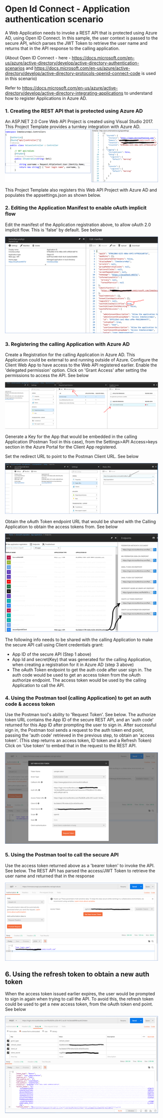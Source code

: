 # Open Id Connect - Application authentication scenario 

A Web Application needs to invoke a REST API that is protected using Azure AD, using Open ID Connect. In this sample, the user context is passed to the secure API, which parses the JWT Token to retrieve the user name and returns that in the API response to the calling application.

(About Open ID Connect - here - https://docs.microsoft.com/en-us/azure/active-directory/develop/active-directory-authentication-scenarios and https://docs.microsoft.com/en-us/azure/active-directory/develop/active-directory-protocols-openid-connect-code is used in this scenario) 

Refer to https://docs.microsoft.com/en-us/azure/active-directory/develop/active-directory-integrating-applications to understand how to register Applications in Azure AD.

### 1. Creating the REST API that is protected using Azure AD
An ASP.NET 2.0 Core Web API Project is created using Visual Studio 2017. This Project Template provides a turnkey integration with Azure AD. 
![GitHub Logo](/images/openidconnect_appregn.png)

This Project Template also registers this Web API Project with Azure AD and populates the appsettings.json as shown below.

### 2. Editing the Application Manifest to enable oAuth implicit flow
Edit the manifest of the Application registration above, to allow oAuth 2.0 implicit flow. This is 'false' by default. See below

![GitHub Logo](/images/appregistration2.png)

### 3. Registering the calling Application with Azure AD
Create a Registration for the calling Application in Azure AD. This Application could be external to and running outside of Azure.
Configure the Client Web App to have access to the Web API registered earlier. Enable the 'delegated permission' option. Click on 'Grant Access' after setting the permissions to access the API. See below

![GitHub Logo](/images/clientappregn2.png)

Generate a Key for the App that would be embedded in the calling Application (Postman Tool in this case), from the Settings>API Access>keys section in the Azure Portal for the Client App registered.

Set the redirect URL to point to the Postman Client URL. See below

![GitHub Logo](/images/redirecturl.png)

Obtain the oAuth Token endpoint URL that would be shared with the Calling Application to obtain the access tokens from. See below

![GitHub Logo](/images/tokenendpoint2.png)

The following info needs to be shared with the calling Application to make the secure API call using Client credentials grant:
- App ID of the secure API (Step 1 above)
- App Id and secret(Key) that was generated for the calling Application, when creating a registration for it in Azure AD (step 3 above)
- The oAuth Token endpoint to get the auth code after user sign in. The auth code would be used to get an access token from the oAuth authorize endpoint. The access token would be used by the calling Application to call the API.

### 4. Using the Postman tool (calling Application) to get an auth code & access token
Use the Postman tool's ability to 'Request Token'. See below. The authorize token URL contains the App ID of the secure REST API, and an 'auth code' returned for this App ID after prompting the user to sign in. After successful sign in, the Postman tool sends a request to the auth token end point, passing the 'auth code' retrieved in the previous step, to obtain an 'access token'. (This step returns an access token, ID token and a Refresh Token) Click on 'Use token' to embed that in the request to the REST API. 

![GitHub Logo](/images/accesstoken2.png)

### 5. Using the Postman tool to call the secure API
Use the access token returned above as a 'bearer token' to invoke the API. See below. The REST API has parsed the access/JWT Token to retrieve the user name and returned that in the response

![GitHub Logo](/images/callsecureapi2.png)

## 6. Using the refresh token to obtain a new auth token
When the access token issued earlier expires, the user would be prompted to sign in again when trying to call the API. To avoid this, the refresh token could be used to get a new access token, from the oAuth token end point. See below


![GitHub Logo](/images/refreshtoken.png)
